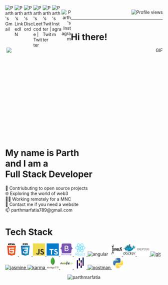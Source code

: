 <a href="mailto:parthmarfatia789@gmail.com">
  <img align="left" alt="Parth's Gmail" width="30px" src="https://upload.wikimedia.org/wikipedia/commons/7/7e/Gmail_icon_%282020%29.svg" />
</a>
<a href="https://www.linkedin.com/in/parth-marfatia-4a8a1a183/">
  <img align="left" alt="Parth's LinkedIN" width="30px" src="https://raw.githubusercontent.com/peterthehan/peterthehan/master/assets/linkedin.svg" />
</a>
<a href="https://discordapp.com/users/parth#9737">
  <img align="left" alt="Parth's Discord" width="30px" src="https://raw.githubusercontent.com/peterthehan/peterthehan/master/assets/discord.svg" />
</a>
<a href="https://leetcode.com/parthmarfatia/">
  <img align="left" alt="Parth's Leetcode | Twitter" width="30px" src="https://upload.wikimedia.org/wikipedia/commons/1/19/LeetCode_logo_black.png" />
</a>
<a href="https://twitter.com/parth_marfatia">
  <img align="left" alt="Parth's Twitter | Twitter" width="30px" src="https://raw.githubusercontent.com/peterthehan/peterthehan/master/assets/twitter.svg" />
</a>
<a href="https://www.instagram.com/parth_marfatia/">
  <img align="left" alt="Parth's Instagram" width="30px" src="https://upload.wikimedia.org/wikipedia/commons/a/a5/Instagram_icon.png" />
</a><div align="right">
<a href="https://stackoverflow.com/users/8962419/parth-marfatia">
  <img align="left" alt="Parth's Instagram" width="30px" src="https://upload.wikimedia.org/wikipedia/commons/e/ef/Stack_Overflow_icon.svg" />
</a><div align="right">
  
  ![Profile views](https://gpvc.arturio.dev/parthmarfatia)
</div>

* * *

<img align="right" alt="GIF" src="https://github.com/abhisheknaiidu/abhisheknaiidu/blob/master/code.gif?raw=true" width="500" height="320" />

<h1 align="left"> Hi there! <br>My name is Parth<br>and I am a<br>Full Stack Developer</h1>

<p align="left">🤜 Contriubuting to open source projects <br>
🌐 Exploring the world of web3 <br>
👨‍💻 Working remotely for a MNC <br>
🚀 Contact me if you need a website<br>
📫 parthmarfatia789@gmail.com
<br /></p>

  
<h1 align="left">Tech Stack</h1>

<p align="left"> <a href="https://www.w3.org/html/" target="_blank" rel="noreferrer"> <img src="https://raw.githubusercontent.com/devicons/devicon/master/icons/html5/html5-original-wordmark.svg" alt="html5" width="40" height="40"/> </a> <a href="https://www.w3schools.com/css/" target="_blank" rel="noreferrer"> <img src="https://raw.githubusercontent.com/devicons/devicon/master/icons/css3/css3-original-wordmark.svg" alt="css3" width="40" height="40"/> </a> <a href="https://developer.mozilla.org/en-US/docs/Web/JavaScript" target="_blank" rel="noreferrer"> <img src="https://raw.githubusercontent.com/devicons/devicon/master/icons/javascript/javascript-original.svg" alt="javascript" width="40" height="40"/> </a><a href="https://www.typescriptlang.org/" target="_blank" rel="noreferrer"> <img src="https://raw.githubusercontent.com/devicons/devicon/master/icons/typescript/typescript-original.svg" alt="typescript" width="40" height="40"/> </a><a href="https://angular.io" target="_blank" rel="noreferrer"> <a href="https://getbootstrap.com" target="_blank" rel="noreferrer"> <img src="https://raw.githubusercontent.com/devicons/devicon/master/icons/bootstrap/bootstrap-plain-wordmark.svg" alt="bootstrap" width="40" height="40"/> </a> <a href="https://reactjs.org/" target="_blank" rel="noreferrer"> <img src="https://raw.githubusercontent.com/devicons/devicon/master/icons/react/react-original-wordmark.svg" alt="react" width="40" height="40"/> </a><img src="https://angular.io/assets/images/logos/angular/angular.svg" alt="angular" width="40" height="40"/> </a> <a href="https://canvasjs.com" target="_blank" rel="noreferrer"> <img src="https://raw.githubusercontent.com/Hardik0307/Hardik0307/master/assets/canvasjs-charts.svg" alt="canvasjs" width="40" height="40"/> </a> <a href="https://www.docker.com/" target="_blank" rel="noreferrer"> <img src="https://raw.githubusercontent.com/devicons/devicon/master/icons/docker/docker-original-wordmark.svg" alt="docker" width="40" height="40"/> </a> <a href="https://expressjs.com" target="_blank" rel="noreferrer"> <img src="https://raw.githubusercontent.com/devicons/devicon/master/icons/express/express-original-wordmark.svg" alt="express" width="40" height="40"/> </a><a href="https://git-scm.com/" target="_blank" rel="noreferrer"> <img src="https://www.vectorlogo.zone/logos/git-scm/git-scm-icon.svg" alt="git" width="40" height="40"/> </a> <a href="https://jasmine.github.io/" target="_blank" rel="noreferrer"> <img src="https://www.vectorlogo.zone/logos/jasmine/jasmine-icon.svg" alt="jasmine" width="40" height="40"/> </a> <a href="https://karma-runner.github.io/latest/index.html" target="_blank" rel="noreferrer"> <img src="https://raw.githubusercontent.com/detain/svg-logos/780f25886640cef088af994181646db2f6b1a3f8/svg/karma.svg" alt="karma" width="40" height="40"/> </a> <a href="https://www.mongodb.com/" target="_blank" rel="noreferrer"> <img src="https://raw.githubusercontent.com/devicons/devicon/master/icons/mongodb/mongodb-original-wordmark.svg" alt="mongodb" width="40" height="40"/> </a> <a href="https://nodejs.org" target="_blank" rel="noreferrer"> <img src="https://raw.githubusercontent.com/devicons/devicon/master/icons/nodejs/nodejs-original-wordmark.svg" alt="nodejs" width="40" height="40"/> </a> <a href="https://pandas.pydata.org/" target="_blank" rel="noreferrer"> <img src="https://raw.githubusercontent.com/devicons/devicon/2ae2a900d2f041da66e950e4d48052658d850630/icons/pandas/pandas-original.svg" alt="pandas" width="40" height="40"/> </a> <a href="https://postman.com" target="_blank" rel="noreferrer"> <img src="https://www.vectorlogo.zone/logos/getpostman/getpostman-icon.svg" alt="postman" width="40" height="40"/> </a> <a href="https://www.python.org" target="_blank" rel="noreferrer"> <img src="https://raw.githubusercontent.com/devicons/devicon/master/icons/python/python-original.svg" alt="python" width="40" height="40"/> </a>   </p>

<p align="center"> <img src="https://github-readme-stats.vercel.app/api?username=parthmarfatia&show_icons=true&theme=gotham" alt="parthmarfatia" />


